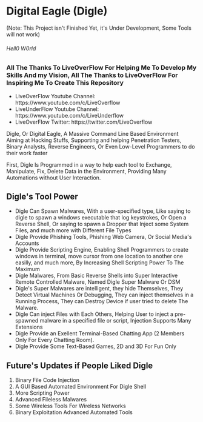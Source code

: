<h1> Digital Eagle (Digle) </h1> (Note: This Project isn't Finished Yet, it's Under Development, Some Tools will not work)
<h6> Hell0 W0rld </h6>
<h3> All The Thanks To LiveOverFlow For Helping Me To Develop My Skills And my Vision, All The Thanks to LiveOverFlow For Inspiring Me To Create This Repository</h3>
<ul>
  <li>LiveOverFlow  Youtube Channel: https://www.youtube.com/c/LiveOverflow</li>
  <li>LiveUnderFlow Youtube Channel: https://www.youtube.com/c/LiveUnderflow</li>
  <li>LiveOverFlow Twitter:          https://twitter.com/LiveOverflow </li>
</ul>
Digle, Or Digital Eagle, A Massive Command Line Based Environment Aiming at Hacking Stuffs, Supporting and helping Penetration Testers, Binary Analysts, Reverse Engineers, Or Even Low-Level Programmers to do their work faster

First, Digle Is Programmed in a way to help each tool to Exchange, Manipulate, Fix, Delete Data in the Environment, Providing Many Automations without User Interaction.

<h2>Digle's Tool Power</h2>
<ul>
  <li> Digle Can Spawn Malwares, With a user-specified type, Like saying to digle to spawn a windows executable that log keystrokes, Or Open a Reverse Shell, Or saying to spawn a Dropper that Inject some System Files, and much more with Different File Types</h4>
  </li>
  <li> Digle Provide Phishing Tools, Phishing Web Camera, Or Social Media's Accounts</li>
  <li> Digle Provide Scripting Engine, Enabling Shell Programmers to create windows in terminal, move cursor from one location to another one easilly, and much more, By Increasing Shell Scripting Power To The Maximum</li>
  <li> Digle Malwares, From Basic Reverse Shells into Super Interactive Remote Controlled Malware, Named Digle Super Malware Or DSM</li>
  <li> Digle's Super Malwares are intelligent, they hide Themselves, They Detect Virtual Machines Or Debugging, They can inject themselves in a Running Process, They can Destroy Device if user tried to delete The Malware.</li>
  <li> Digle Can inject Files with Each Others, Helping User to inject a pre-spawned malware in a specified file or script, Injection Supports Many Extensions</li>
  <li> Digle Provide an Exellent Terminal-Based Chatting App (2 Members Only For Every Chatting Room).</li>
  <li> Digle Provide Some Text-Based Games, 2D and 3D For Fun Only</li>
</ul>
<h2>Future's Updates if People Liked Digle</h2>
<ol>
  <li> Binary File Code Injection</li> 
  <li> A GUI Based Automated Environment For Digle Shell</li>
  <li> More Scripting Power</li>
  <li> Advanced Fileless Malwares</li>
  <li> Some Wireless Tools For Wireless Networks</li>
  <li> Binary Exploitation Advanced Automated Tools </li>
</ol>
